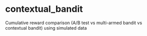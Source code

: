 # contextual_bandit
Cumulative reward comparison (A/B test vs multi-armed bandit vs contextual bandit) using simulated data
